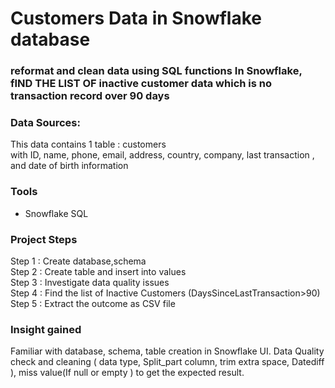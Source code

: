 # Customers Data in Snowflake database 

### reformat and clean data using SQL functions In Snowflake, fIND THE LIST OF inactive customer data which is no transaction record over 90 days  


### Data Sources:
This data contains 1 table : customers  
with ID, name, phone, email, address, country, company, last transaction , and date of birth information

### Tools
- Snowflake SQL


### Project Steps
Step 1 : Create database,schema  \
Step 2 : Create table and insert into values \
Step 3 : Investigate data quality issues\
Step 4 : Find the list of Inactive Customers (DaysSinceLastTransaction>90)\
Step 5 : Extract the outcome as CSV file  


### Insight gained 
Familiar with database, schema, table creation in Snowflake UI. 
Data Quality check and cleaning ( data type, Split_part column, trim extra space, Datediff ), miss value(If null or empty ) to get the expected result.



